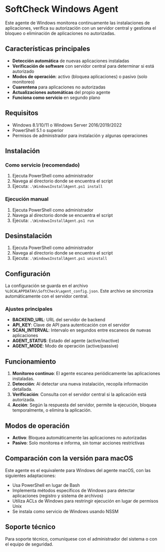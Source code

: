 # SoftCheck Windows Agent

Este agente de Windows monitorea continuamente las instalaciones de aplicaciones, verifica su autorización con un servidor central y gestiona el bloqueo o eliminación de aplicaciones no autorizadas.

## Características principales

* **Detección automática** de nuevas aplicaciones instaladas
* **Verificación de software** con servidor central para determinar si está autorizado
* **Modos de operación**: activo (bloquea aplicaciones) o pasivo (solo monitoreo)
* **Cuarentena** para aplicaciones no autorizadas
* **Actualizaciones automáticas** del propio agente
* **Funciona como servicio** en segundo plano

## Requisitos

- Windows 8.1/10/11 o Windows Server 2016/2019/2022
- PowerShell 5.1 o superior
- Permisos de administrador para instalación y algunas operaciones

## Instalación

### Como servicio (recomendado)

1. Ejecuta PowerShell como administrador
2. Navega al directorio donde se encuentra el script
3. Ejecuta: `.\WindowsInstallAgent.ps1 install`

### Ejecución manual

1. Ejecuta PowerShell como administrador
2. Navega al directorio donde se encuentra el script
3. Ejecuta: `.\WindowsInstallAgent.ps1 run`

## Desinstalación

1. Ejecuta PowerShell como administrador
2. Navega al directorio donde se encuentra el script
3. Ejecuta: `.\WindowsInstallAgent.ps1 uninstall`

## Configuración

La configuración se guarda en el archivo `%LOCALAPPDATA%\SoftCheck\agent_config.json`. Este archivo se sincroniza automáticamente con el servidor central.

### Ajustes principales

- **BACKEND_URL**: URL del servidor de backend
- **API_KEY**: Clave de API para autenticación con el servidor
- **SCAN_INTERVAL**: Intervalo en segundos entre escaneos de nuevas aplicaciones
- **AGENT_STATUS**: Estado del agente (active/inactive)
- **AGENT_MODE**: Modo de operación (active/passive)

## Funcionamiento

1. **Monitoreo continuo**: El agente escanea periódicamente las aplicaciones instaladas.
2. **Detección**: Al detectar una nueva instalación, recopila información detallada.
3. **Verificación**: Consulta con el servidor central si la aplicación está autorizada.
4. **Acción**: Según la respuesta del servidor, permite la ejecución, bloquea temporalmente, o elimina la aplicación.

## Modos de operación

- **Activo**: Bloquea automáticamente las aplicaciones no autorizadas
- **Pasivo**: Solo monitorea e informa, sin tomar acciones restrictivas

## Comparación con la versión para macOS

Este agente es el equivalente para Windows del agente macOS, con las siguientes adaptaciones:

- Usa PowerShell en lugar de Bash
- Implementa métodos específicos de Windows para detectar aplicaciones (registro y sistema de archivos)
- Utiliza ACLs de Windows para restringir ejecución en lugar de permisos Unix
- Se instala como servicio de Windows usando NSSM

## Soporte técnico

Para soporte técnico, comuníquese con el administrador del sistema o con el equipo de seguridad. 